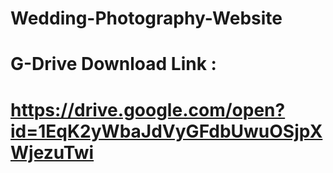 # Wedding-Photography-Website
# G-Drive Download Link : 
# https://drive.google.com/open?id=1EqK2yWbaJdVyGFdbUwuOSjpXWjezuTwi
